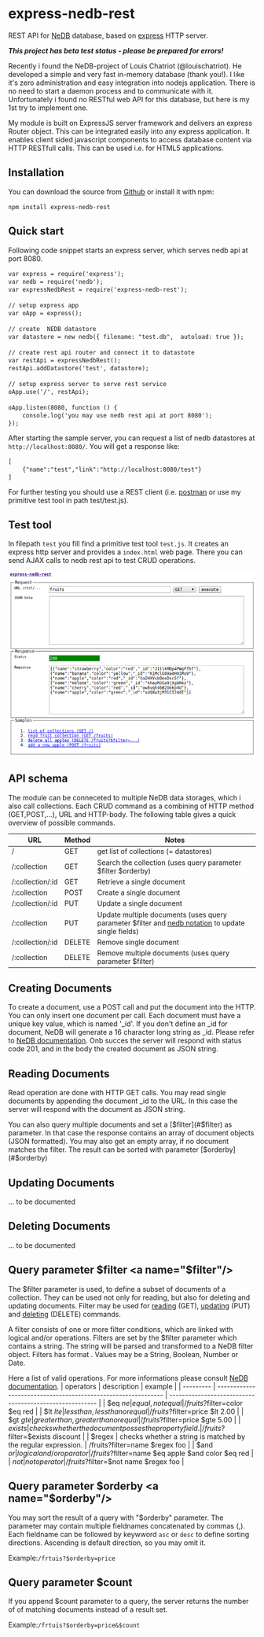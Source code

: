 # express-nedb-rest
REST API for [NeDB](https://github.com/louischatriot/nedb) database, based on [express](http://expressjs.com/) HTTP server.

__*This project has beta test status - please be prepared for errors!*__

Recently i found the NeDB-project of Louis Chatriot (@louischatriot).
He developed a simple and very fast in-memory database (thank you!).
I like it's zero administration and easy integration into nodejs application.
There is no need to start a daemon process and to communicate with it.
Unfortunately i found no RESTful web API for this database, but here is my 1st try to implement one.

My module is built on ExpressJS server framework and delivers an express Router object.
This can be integrated easily into any express application.
It enables client sided javascript components to access database content via HTTP RESTfull calls.
This can be used i.e. for HTML5 applications.

## Installation
You can download the source from [Github](https://github.com/bi-tm/express-nedb-rest) or install it with npm:

```
npm install express-nedb-rest
```

## Quick start
Following code snippet starts an express server, which serves nedb api at port 8080.
```
var express = require('express');
var nedb = require('nedb');
var expressNedbRest = require('express-nedb-rest');

// setup express app
var oApp = express();

// create  NEDB datastore
var datastore = new nedb({ filename: "test.db",  autoload: true });

// create rest api router and connect it to datastote  
var restApi = expressNedbRest();
restApi.addDatastore('test', datastore);

// setup express server to serve rest service
oApp.use('/', restApi);

oApp.listen(8080, function () {
    console.log('you may use nedb rest api at port 8080');
});
```

After starting the sample server, you can request a list of nedb datastores at `http://localhost:8080/`.
You will get a response like:
```
[
    {"name":"test","link":"http://localhost:8080/test"}
]
```

For further testing you should use a REST client (i.e. [postman](https://www.getpostman.com/) 
or use my primitive test tool in path test/test.js).

## Test tool
In filepath `test` you fill find a primitive test tool `test.js`.
It creates an express http server and provides a `index.html` web page.
There you can send AJAX calls to nedb rest api to test CRUD operations.

![screenshot](/test/screenshot.png)

## API schema

The module can be conneceted to multiple NeDB data storages, which i also call collections.
Each CRUD command as a combining of HTTP method (GET,POST,...), URL and HTTP-body.
The following table gives a quick overview of possible commands.

| URL              | Method | Notes                       |
| ---------------- | ------ | --------------------------- |
| /                | GET    | get list of collections (= datastores) |
| /:collection     | GET    | Search the collection (uses query parameter $filter $orderby) |
| /:collection/:id | GET    | Retrieve a single document  |
| /:collection     | POST   | Create a single document    |
| /:collection/:id | PUT    | Update a single document    |
| /:collection     | PUT    | Update multiple documents (uses query parameter $filter and [nedb notation](https://github.com/louischatriot/nedb#updating-documents) to update single fields) |
| /:collection/:id | DELETE | Remove single  document     |
| /:collection     | DELETE | Remove multiple documents (uses query parameter $filter) |

## Creating Documents  <a name="creating-documents"/>
To create a document, use a POST call and put the document into the HTTP. You can only insert one document per call.
Each document must have a unique key value, which is named '_id'. If you don't define an _id for document,
NeDB will generate a 16 character long string as _id. Please refer to [NeDB documentation](https://github.com/louischatriot/nedb#inserting-documents).
Onb succes the server will respond with status code 201, and in the body the created document as JSON string.

## Reading Documents <a name="reading-documents"/>
Read operation are done with HTTP GET calls. You may read single documents by appending the document _id to the URL.
In this case the server will respond with the document as JSON string.

You can also query multiple documents and set a [$filter](#$filter) as parameter. In that case the response contains an array of document objects (JSON formatted).
You may also get an empty array, if no document matches the filter. The result can be sorted with parameter [$orderby](#$orderby)

## Updating Documents <a name="updating-documents"/>
... to be documented

## Deleting Documents <a name="deleting-documents"/>
... to be documented

## Query parameter $filter <a name="$filter"/>
The $filter parameter is used, to define a subset of documents of a collection. They can be used not only for reading, but also for deleting and updating documents.
Filter may be used for [reading](#reading-documents) (GET), [updating](#updating-documents) (PUT) and [deleting](#deleting-documents) (DELETE) commands.

A filter consists of one or more filter conditions, which are linked with logical and/or operations.
Filters are set by the $filter parameter which contains a string. The string will be parsed and transformed to a NeDB filter object.
Filters has format <fieldname> <operator> <value>. Values may be a String, Boolean, Number or Date.

Here a list of valid operations. For more informations please consult [NeDB documentation](https://github.com/louischatriot/nedb#operators-lt-lte-gt-gte-in-nin-ne-exists-regex).
| operators | description                                                   | example                                                 |
| --------- | ------------------------------------------------------------- | ------------------------------------------------------- |
| $eq $ne   | equal, not equal                                              | /fruits?$filter=color $eq red                           |
| $lt $lte  | less than, less than or equal                                 | /fruits?$filter=price $lt 2.00                          |
| $gt $gte  | greater than, greater than or equal                           | /fruits?$filter=price $gte 5.00                         |
| $exists   | checks whether the document posses the property field.        | /fruits?$filter=$exists discount                        |
| $regex    | checks whether a string is matched by the regular expression. | /fruits?filter=name $regex foo                          |
| $and $or  | logical and/or oparator                                       | /fruits?$filter=name $eq apple $and color $eq red       |
| $not      | not operator                                                  | /fruits?$filter=$not name $regex foo                    |

## Query parameter $orderby <a name="$orderby"/>
You may sort the result of a query with "$orderby" parameter. The parameter may contain multiple fieldnames concatenated by commas (,). 
Each fieldname can be followed by keywword `asc` or `desc` to define sorting directions. Ascending is default direction, so you may omit it.

Example:```/frtuis?$orderby=price```

## Query parameter $count
If you append $count parameter to a query, the server returns the number of of matching documents instead of a result set. 

Example:```/frtuis?$orderby=price&$count```
